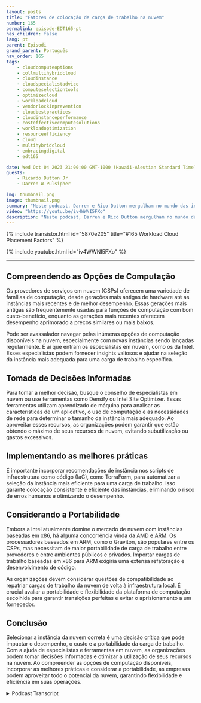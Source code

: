 ```yaml
---
layout: posts
title: "Fatores de colocação de carga de trabalho na nuvem"
number: 165
permalink: episode-EDT165-pt
has_children: false
lang: pt
parent: Episodi
grand_parent: Português
nav_order: 165
tags:
    - cloudcomputeoptions
    - collmultihybridcloud
    - cloudinstance
    - cloudspecialistadvice
    - computeselectiontools
    - optimizecloud
    - workloadcloud
    - vendorlockinprevention
    - cloudbestpractices
    - cloudinstanceperformance
    - costeffectivecomputesolutions
    - workloadoptimization
    - resourceefficiency
    - cloud
    - multihybridcloud
    - embracingdigital
    - edt165

date: Wed Oct 04 2023 21:00:00 GMT-1000 (Hawaii-Aleutian Standard Time)
guests:
    - Ricardo Dutton Jr
    - Darren W Pulsipher

img: thumbnail.png
image: thumbnail.png
summary: "Neste podcast, Darren e Rico Dutton mergulham no mundo das instâncias em nuvem e nos fatores a serem considerados ao selecionar a instância certa para sua carga de trabalho. Eles discutem as diferentes opções de computação disponíveis na nuvem, a importância de encontrar o equilíbrio certo entre desempenho e custo e o papel dos especialistas em nuvem em ajudar as organizações a tomar decisões informadas."
video: "https://youtu.be/iv4WWNI5FXo"
description: "Neste podcast, Darren e Rico Dutton mergulham no mundo das instâncias em nuvem e nos fatores a serem considerados ao selecionar a instância certa para sua carga de trabalho. Eles discutem as diferentes opções de computação disponíveis na nuvem, a importância de encontrar o equilíbrio certo entre desempenho e custo e o papel dos especialistas em nuvem em ajudar as organizações a tomar decisões informadas."
---
```


<div>
{% include transistor.html id="5870e205" title="#165 Workload Cloud Placement Factors" %}

{% include youtube.html id="iv4WWNI5FXo" %}
</div>

---

## Compreendendo as Opções de Computação

Os provedores de serviços em nuvem (CSPs) oferecem uma variedade de famílias de computação, desde gerações mais antigas de hardware até as instâncias mais recentes e de melhor desempenho. Essas gerações mais antigas são frequentemente usadas para funções de computação com bom custo-benefício, enquanto as gerações mais recentes oferecem desempenho aprimorado a preços similares ou mais baixos.

Pode ser avassalador navegar pelas inúmeras opções de computação disponíveis na nuvem, especialmente com novas instâncias sendo lançadas regularmente. É aí que entram os especialistas em nuvem, como os da Intel. Esses especialistas podem fornecer insights valiosos e ajudar na seleção da instância mais adequada para uma carga de trabalho específica.

## Tomada de Decisões Informadas

Para tomar a melhor decisão, busque o conselho de especialistas em nuvem ou use ferramentas como Densify ou Intel Site Optimizer. Essas ferramentas utilizam aprendizado de máquina para analisar as características de um aplicativo, o uso de computação e as necessidades de rede para determinar o tamanho da instância mais adequado. Ao aproveitar esses recursos, as organizações podem garantir que estão obtendo o máximo de seus recursos de nuvem, evitando subutilização ou gastos excessivos.

## Implementando as melhores práticas

É importante incorporar recomendações de instância nos scripts de infraestrutura como código (IaC), como TerraForm, para automatizar a seleção da instância mais eficiente para uma carga de trabalho. Isso garante colocação consistente e eficiente das instâncias, eliminando o risco de erros humanos e otimizando o desempenho.

## Considerando a Portabilidade

Embora a Intel atualmente domine o mercado de nuvem com instâncias baseadas em x86, há alguma concorrência vinda da AMD e ARM. Os processadores baseados em ARM, como o Graviton, são populares entre os CSPs, mas necessitam de maior portabilidade de carga de trabalho entre provedores e entre ambientes públicos e privados. Importar cargas de trabalho baseadas em x86 para ARM exigiria uma extensa refatoração e desenvolvimento de código.

As organizações devem considerar questões de compatibilidade ao repatriar cargas de trabalho da nuvem de volta à infraestrutura local. É crucial avaliar a portabilidade e flexibilidade da plataforma de computação escolhida para garantir transições perfeitas e evitar o aprisionamento a um fornecedor.

## Conclusão

Selecionar a instância da nuvem correta é uma decisão crítica que pode impactar o desempenho, o custo e a portabilidade da carga de trabalho. Com a ajuda de especialistas e ferramentas em nuvem, as organizações podem tomar decisões informadas e otimizar a utilização de seus recursos na nuvem. Ao compreender as opções de computação disponíveis, incorporar as melhores práticas e considerar a portabilidade, as empresas podem aproveitar todo o potencial da nuvem, garantindo flexibilidade e eficiência em suas operações.



<details>
<summary> Podcast Transcript </summary>

<p></p>

</details>

